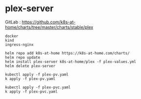# plex-server

GitLab : https://github.com/k8s-at-home/charts/tree/master/charts/stable/plex

```
docker
kind
ingress-nginx
```

```
helm repo add k8s-at-home https://k8s-at-home.com/charts/
helm repo update
helm install plex-server k8s-at-home/plex -f plex-values.yml
helm delete plex-server
```

```
kubectl apply -f plex-pv.yaml
k apply -f plex-pv.yaml

kubectl apply -f plex-pvc.yaml
k apply -f plex-pvc.yaml
```
